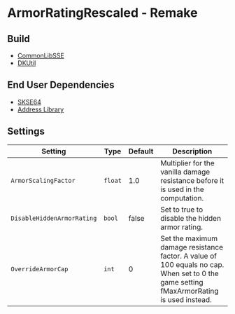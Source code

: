# ArmorRatingRescaled - Remake

## Build
* [CommonLibSSE](https://github.com/Ryan-rsm-McKenzie/CommonLibSSE)
* [DKUtil](https://github.com/gottyduke/DKUtil)

## End User Dependencies
* [SKSE64](https://skse.silverlock.org/)
* [Address Library](https://www.nexusmods.com/skyrimspecialedition/mods/32444)

## Settings
Setting | Type | Default | Description
--- | --- | --- | ---
`ArmorScalingFactor` | `float` | 1.0 | Multiplier for the vanilla damage resistance before it is used in the computation.
`DisableHiddenArmorRating` | `bool` | false | Set to true to disable the hidden armor rating.
`OverrideArmorCap` | `int` | 0 | Set the maximum damage resistance factor. A value of 100 equals no cap. When set to 0 the game setting fMaxArmorRating is used instead.